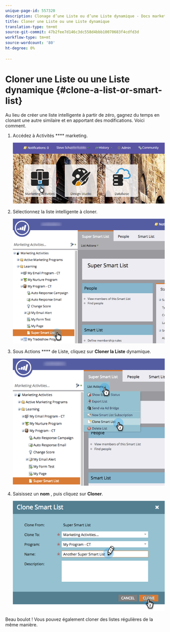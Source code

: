 ```yaml
---
unique-page-id: 557320
description: Clonage d’une Liste ou d’une Liste dynamique - Docs marketing - Documentation du produit
title: Cloner une Liste ou une Liste dynamique
translation-type: tm+mt
source-git-commit: 47b2fee7d146c3dc558d4bbb10070683f4cdfd3d
workflow-type: tm+mt
source-wordcount: '80'
ht-degree: 0%

---
```



# Cloner une Liste ou une Liste dynamique {#clone-a-list-or-smart-list}

Au lieu de créer une liste intelligente à partir de zéro, gagnez du temps en clonant une autre  similaire et en apportant des modifications. Voici comment.

1. Accédez à Activités **** marketing.

   ![](assets/login-marketing-activities.png)

1. Sélectionnez la liste intelligente à cloner.

   ![](assets/smartlist-find.png)

1. Sous Actions **** de Liste, cliquez sur **Cloner la Liste** dynamique.

   ![](assets/clonesmartlist-hands.png)

1. Saisissez un **nom** , puis cliquez sur **Cloner**.

   ![](assets/supersmartlist-clonewindow.png)

Beau boulot ! Vous pouvez également cloner des listes régulières de la même manière.
